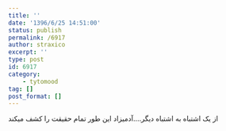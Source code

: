 ```yaml
---
title: ''
date: '1396/6/25 14:51:00'
status: publish
permalink: /6917
author: straxico
excerpt: ''
type: post
id: 6917
category:
    - tytomood
tag: []
post_format: []
---
```

از یک اشتباه به اشتباه دیگر….آدمیزاد این طور تمام حقیقت را کشف میکند